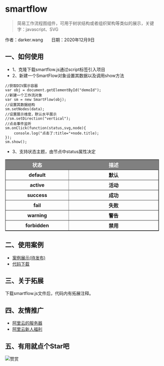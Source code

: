 # smartflow

> 简易工作流程图组件，可用于树状结构或者组织架构等类似的展示，关键字：javascript、SVG

作者：darker.wang&nbsp;&nbsp;&nbsp;&nbsp;&nbsp;&nbsp;
日期：2020年12月9日

## 一、如何使用
- 1、克隆下载smartflow.js通过script标签引入项目
- 2、新建一个SmartFlow对象设置其数据以及调用show方法
```
//获取DIV展示容器
var obj = document.getElementById("demoId");
//新建一个工作流对象
var sm = new SmartFlow(obj);
//设置其数据结构
sm.setNodes(data);
//设置展示维度，默认水平展示
//sm.setDirection("vertical");
//点击事件监听
sm.onClick(function(status,svg,node){
	console.log("点击了:title="+node.title);
});
sm.show();
```
- 3、支持状态主题，由节点中status属性决定
<table border="solid 1px #E8E8E8" width="100%">
	<thead style='background-color:gray;color:white;font-size:16'>
		<tr>
			<th width="200px">状态</th>
			<th width="300px">描述</th>
		</tr>
	</thead>
	<tbody>
		<tr>
			<th>default</th>
			<th>默认</th>
		</tr>
		<tr>
			<th>active</th>
			<th>活动</th>
		</tr>
		<tr>
			<th>success</th>
			<th>成功</th>
		</tr>
		<tr>
			<th>fail</th>
			<th>失败</th>
		</tr>
		<tr>
			<th>warning</th>
			<th>警告</th>
		</tr>
		<tr>
			<th>forbidden</th>
			<th>禁用</th>
		</tr>
	</tbody>
</table>

## 二、使用案例
- [案例展示(待发布)](https://www.motry.net/smartflow)
- [代码下载](https://github.com/godbirds/smartflow.git)

## 三、关于拓展
下载smartflow.js文件后，代码内有拓展注释。

## 四、友情推广
- [阿里云的服务器](https://www.aliyun.com/minisite/goods?taskCode=pintuan20201212&recordId=298718&userCode=b2yi9nin)
- [阿里云新人福利](https://www.aliyun.com/1111/new?userCode=b2yi9nin)

## 五、有用就点个Star吧
![赞赏](https://upload-images.jianshu.io/upload_images/9599406-dbbf508da73177b3.jpg?imageMogr2/auto-orient/strip%7CimageView2/2/w/1240)

